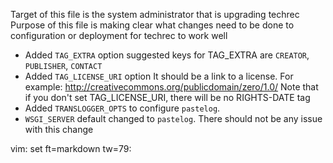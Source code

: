 Target of this file is the system administrator that is upgrading techrec
Purpose of this file is making clear what changes need to be done to
configuration or deployment for techrec to work well

* Added `TAG_EXTRA` option
  suggested keys for TAG_EXTRA are `CREATOR`, `PUBLISHER`, `CONTACT`
* Added `TAG_LICENSE_URI` option
  It should be a link to a license. For example: 
  http://creativecommons.org/publicdomain/zero/1.0/
  Note that if you don't set TAG_LICENSE_URI, there will be no RIGHTS-DATE tag
* Added `TRANSLOGGER_OPTS` to configure `pastelog`.
* `WSGI_SERVER` default changed to `pastelog`. There should not be any issue
  with this change


vim: set ft=markdown tw=79:
